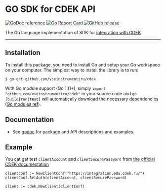 # GO SDK for CDEK API
[![GoDoc reference](https://godoc.org/github.com/vseinstrumentiru/CDEK?status.svg)](https://godoc.org/github.com/vseinstrumentiru/CDEK) 
[![Go Report Card](https://goreportcard.com/badge/github.com/vseinstrumentiru/CDEK)](https://goreportcard.com/report/github.com/vseinstrumentiru/CDEK)
[![GitHub release](https://img.shields.io/github/release/vseinstrumentiru/cdek.svg)](https://github.com/vseinstrumentiru/CDEK/releases)

The Go language implementation of SDK for [integration with CDEK](https://www.cdek.ru/clients/integrator.html)

----
Installation
------------

To install this package, you need to install Go and setup your Go workspace on
your computer. The simplest way to install the library is to run:

```
$ go get github.com/vseinstrumentiru/cdek
```
With Go module support (Go 1.11+), simply `import "github.com/vseinstrumentiru/cdek"` in
your source code and `go [build|run|test]` will automatically download the
necessary dependencies ([Go modules
ref](https://github.com/golang/go/wiki/Modules)).

Documentation
-------------
- See [godoc](https://godoc.org/github.com/vseinstrumentiru/CDEK) for package and API
  descriptions and examples.

Example
-------------
You cat get test `clientAccount` and `clientSecurePassword` from [the official CDEK documentation](https://confluence.cdek.ru/pages/viewpage.action?pageId=20264477#DataExchangeProtocol(v1.5)-TestAccount)
```
clientConf := NewClientConf("https://integration.edu.cdek.ru/")
clientConf.SetAuth(clientAccount, clientSecurePassword)

client := cdek.NewClient(clientConf)
```
